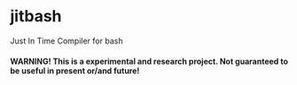 # jitbash
Just In Time Compiler for bash

#### WARNING! This is a experimental and research project. Not guaranteed to be useful in present or/and future!
